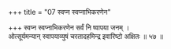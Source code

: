 +++
title = "07 स्वप्न स्वप्नाभिकरणेन"

+++
स्वप्न स्वप्नाभिकरणेन सर्वं नि ष्वापया जनम् ।  
ओत्सूर्यमन्यान् स्वापयाव्युषं चरतादहमिन्द्र इवारिष्टो अक्षितः ॥ ५७ ॥
